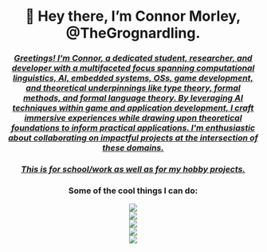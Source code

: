 <h1 align = "center"><b>
  👋 Hey there, I’m Connor Morley, @TheGrognardling.
  </b></h1>
  <h3 align = "center"><u><i>
Greetings! I'm Connor, a dedicated student, researcher, and developer with a multifaceted focus spanning computational linguistics, AI, embedded systems, OSs, game development, and theoretical underpinnings like type theory, formal methods, and formal language theory. By leveraging AI techniques within game and application development, I craft immersive experiences while drawing upon theoretical foundations to inform practical applications. I'm enthusiastic about collaborating on impactful projects at the intersection of these domains.
  </u></i></h3>
  <h3 align = "center"><u><i>
  This is for school/work as well as for my hobby projects.
  </u></i></h3>
  <h3 align = "center">
  Some of the cool things I can do:
  </h3>
<p align = "center">
  <a href="https://skillicons.dev">
    <img src="https://skillicons.dev/icons?i=powershell,bash,git,emacs,vim,latex,markdown"/>
    <br>
    <img src="https://skillicons.dev/icons?i=discord,bots,github,gitlab,stackoverflow"/> 
    <br>
    <img src="https://skillicons.dev/icons?i=python,java,c,cpp,lisp"/> 
    <br>
    <img src="https://skillicons.dev/icons?i=html,css,javascript,react,php"/>
    <br>
    <img src="https://skillicons.dev/icons?i=linux,raspberrypi,bsd"/>
  </a>
</p>
